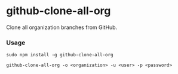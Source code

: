 # github-clone-all-org
Clone all organization branches from GitHub.

### Usage

```
sudo npm install -g github-clone-all-org
```

```
github-clone-all-org -o <organization> -u <user> -p <password>
```